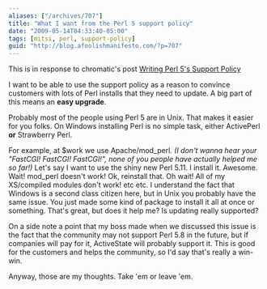 ```yaml
---
aliases: ["/archives/707"]
title: "What I want from the Perl 5 support policy"
date: "2009-05-14T04:33:40-05:00"
tags: [mitsi, perl, support-policy]
guid: "http://blog.afoolishmanifesto.com/?p=707"
---
```

This is in response to chromatic's post [Writing Perl 5's Support
Policy](http://www.modernperlbooks.com/mt/2009/05/writing-perl-5s-support-policy.html)

I want to be able to use the support policy as a reason to convince customers
with lots of Perl installs that they need to update. A big part of this means an
**easy upgrade**.

Probably most of the people using Perl 5 are in Unix. That makes it easier for
you folks. On Windows installing Perl is no simple task, either ActivePerl
**or** Strawberry Perl.

For example, at $work we use Apache/mod\_perl. _(I don't wanna hear your
"FastCGI! FastCGI! FastCGI!", none of you people have actually helped me so
far!)_ Let's say I want to use the shiny new Perl 5.11. I install it. Awesome.
Wait! mod\_perl doesn't work! Ok, reinstall that. Oh wait! All of my XS/compiled
modules don't work! etc etc. I understand the fact that Windows is a second
class citizen here, but in Unix you probably have the same issue. You just made
some kind of package to install it all at once or something. That's great, but
does it help me? Is updating really supported?

On a side note a point that my boss made when we discussed this issue is the
fact that the community may not support Perl 5.8 in the future, but if companies
will pay for it, ActiveState will probably support it. This is good for the
customers and helps the community, so I'd say that's really a win-win.

Anyway, those are my thoughts. Take 'em or leave 'em.
